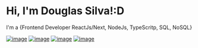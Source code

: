 <h1>Hi, I'm Douglas Silva!:D</h2>
<p>I'm a {Frontend Developer ReactJs/Next, NodeJs, TypeScritp, SQL, NoSQL}</p>
  
[![image](https://img.shields.io/badge/LinkedIn-0077B5?style=for-the-badge&logo=linkedin&logoColor=white)](https://www.linkedin.com/in/douglas-silva-926345147/)
[![image](https://img.shields.io/badge/Instagram-E4405F?style=for-the-badge&logo=instagram&logoColor=white)](https://www.instagram.com/dodo_odouglas/)
[![image](https://img.shields.io/badge/Twitter-1DA1F2?style=for-the-badge&logo=twitter&logoColor=white)](https://twitter.com/Ediigas1)
[![image](https://img.shields.io/badge/Microsoft_Outlook-0078D4?style=for-the-badge&logo=microsoft-outlook&logoColor=white)](mailto:douglas.edig@outlook.com)



<!-- <div>
  <img height="170" align="left" src="https://github-readme-stats.vercel.app/api?username=DouglasEdig&show_icons=true&theme=radical" />
  <img src="https://github-readme-stats.vercel.app/api/top-langs/?username=DouglasEdig&theme=radical" />
</div>
<br> -->
